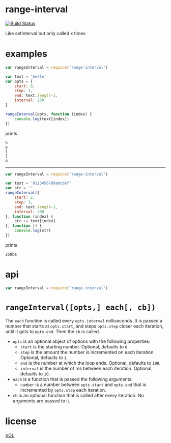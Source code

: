 # range-interval

[![Build Status](https://travis-ci.org/ArtskydJ/range-interval.svg)](https://travis-ci.org/ArtskydJ/range-interval)

Like setInterval but only called x times

# examples

```js
var rangeInterval = require('range-interval')

var text = 'hello'
var opts = {
	start: 0,
	step: 1,
	end: text.length-1,
	interval: 200
}

rangeInterval(opts, function (index) {
	console.log(text[index])
})
```
prints
```
h
e
l
l
o
```

-----

```js
var rangeInterval = require('range-interval')

var text = '0123456789abcdef'
var str = ''
rangeInterval({
	start: 2,
	step: 3,
	end: text.length-1,
	interval: 200
}, function (index) {
	str += text[index]
}, function () {
	console.log(str)
})
```
prints
```
258be
```

# api

```js
var rangeInterval = require('range-interval')
```

# `rangeInterval([opts,] each[, cb])`

The `each` function is called every `opts.interval` milliseconds. It is passed a number that starts at `opts.start`, and steps `opts.step` closer each iteration, until it gets to `opts.end`. Then the `cb` is called.

- `opts` is an optional object of options with the following properties:
	- `start` is the starting number. Optional, defaults to `0`.
	- `step` is the amount the number is incremented on each iteration. Optional, defaults to `1`.
	- `end` is the number at which the loop ends. Optional, defaults to `100`.
	- `interval` is the number of ms between each iteration. Optional, defaults to `10`.
- `each` is a function that is passed the following arguments:
	- `number` is a number between `opts.start` and `opts.end` that is incremented by `opts.step` each iteration.
- `cb` is an optional function that is called after every iteration. No arguments are passed to it.

# license

[VOL](http://veryopenlicense.com)
